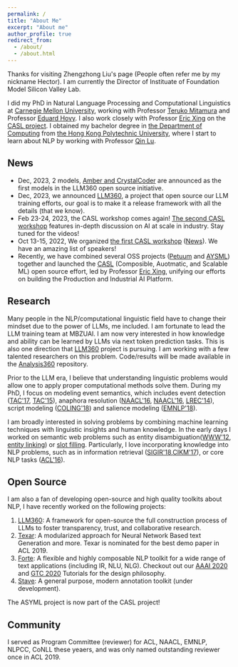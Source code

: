 ```yaml
---
permalink: /
title: "About Me"
excerpt: "About me"
author_profile: true
redirect_from: 
  - /about/
  - /about.html
---
```


Thanks for visiting Zhengzhong Liu's page (People often refer me by my nickname Hector). I am currently the Director of Instituate of Foundation Model Silicon Valley Lab.

I did my PhD in Natural Language Processing and Computational Linguistics at [Carnegie Mellon University](https://www.lti.cs.cmu.edu/), working with Professor [Teruko Mitamura](https://www.cs.cmu.edu/~teruko/) and Professor [Eduard Hovy](https://www.cs.cmu.edu/~hovy/). I also work closely with Professor [Eric Xing](http://www.cs.cmu.edu/~epxing/) on the [CASL project](https://casl-project.github.io/). I obtained my bachelor degree in [the Department of Computing](https://www.comp.polyu.edu.hk/) from [the Hong Kong Polytechnic University](https://www.polyu.edu.hk/), where I start to learn about NLP by working with Professor [Qin Lu](https://scholar.google.com/citations?hl=en&user=Dk7iM5sAAAAJ).

News
---
- Dec, 2023, 2 models, [Amber and CrystalCoder](https://huggingface.co/LLM360) are announced as the first models in the LLM360 open source initiative.
- Dec, 2023, we announced [LLM360](https://llm360.ai/), a project that open source our LLM training efforts, our goal is to make it a release framework with all the details (that we know). 
- Feb 23-24, 2023, the CASL workshop comes again! [The second CASL workshop](https://workshop.casl-project.ai/program) features in-depth discussion on AI at scale in industry. Stay tuned for the videos!
- Oct 13-15, 2022, We organized [the first CASL workshop](https://sites.google.com/casl-project.ai/archive-2022-casl-workshop/home?pli=1) ([News](https://mbzuai.ac.ae/news/the-ai-quorum-continues-with-the-first-casl-workshop/)). We have an amazing list of speakers!
- Recently, we have combined several OSS projects ([Petuum](https://github.com/petuum) and [AYSML](https://github.com/asyml)) together and launched the [CASL](https://casl-project.github.io/) (Composible, Auotmatic, and Scalable ML) open source effort, led by Professor [Eric Xing](http://www.cs.cmu.edu/~epxing/), unifying our efforts on building the Production and Industrial AI Platform.

Research
---
Many people in the NLP/computational linguistic field have to change their mindset due to the power of LLMs, me included. I am fortunate to lead the LLM training team at MBZUAI. I am now very interested in how knowledge and ability can be learned by LLMs via next token prediction tasks. This is also one direction that [LLM360](https://www.llm360.ai/paper.pdf) project is pursuing. I am working with a few talented researchers on this problem. Code/results will be made available in the [Analysis360](https://github.com/LLM360/Analysis360) repository. 

Prior to the LLM era, I believe that understanding linguistic problems would allow one to apply proper computational methods solve them. During my PhD, I focus on modeling event semantics, which includes event detection ([TAC'17](https://hunterhector.github.io/publication/2015-11-01-tac2015overview), [TAC'15](https://hunterhector.github.io/publication/2015-11-01-tac2015overview)), anaphora resolution ([NAACL'16](https://hunterhector.github.io/publication/2016-06-16-naacl_2016vpe), [NAACL'16](https://hunterhector.github.io/publication/2016-06-12-naacl2016coref), [LREC'14](https://hunterhector.github.io/publication/2014-05-26-lrec2014coref])), script modeling ([COLING'18](https://hunterhector.github.io/publication/2018-01-13-coling2018sequencing)) and salience modeling ([EMNLP'18](https://hunterhector.github.io/publication/2018-09-03-emnlp2018salience)).

I am broadly interested in solving problems by combining machine learning techniques with linguistic insights and human knowledge. In the early days I worked on semantic web problems such as entity disambiguation([WWW'12](https://hunterhector.github.io/publication/2012-04-16-www2012), [entity linking](https://github.com/hunterhector/dbpedia-spotlight)) or [slot filling](https://hunterhector.github.io/publication/2011-11-14-tac2011). Particularly, I love incorporating knowledge into NLP problems, such as in information retrieval ([SIGIR'18](https://hunterhector.github.io/publication/2018-03-03-sigir2018rank_salience),[CIKM'17](https://hunterhector.github.io/publication/2017-11-07-cikm2017joint)), or core NLP tasks ([ACL'16](https://hunterhector.github.io/publication/2016-08-07-acl_2016logic)).

Open Source 
---
I am also a fan of developing open-source and high quality toolkits about NLP, I have recently worked on the following projects:
  1. [LLM360](https://www.llm360.ai/): A framework for open-source the full construction process of LLMs to foster transparency, trust, and collaborative research.
  1. [Texar](https://asyml.io/): A modularized approach for Neural Network Based text Generation and more. Texar is nominated for the best demo paper in ACL 2019.
  1. [Forte](https://github.com/asyml/forte): A flexible and highly composable NLP toolkit for a wide range of text applications (including IR, NLU, NLG). Checkout out our [AAAI 2020](https://asyml.github.io/aaai_tutorial/) and [GTC 2020](https://developer.nvidia.com/gtc/2020/video/s21560-vid) Tutorials for the design philosophy.
  1. [Stave](https://github.com/asyml/stave): A general purpose, modern annotation toolkit (under development).

The ASYML project is now part of the CASL project!

Community
---
I served as Program Committee (reviewer) for ACL, NAACL, EMNLP, NLPCC, CoNLL these yeaers, and was only named outstanding reviewer once in ACL  2019.

